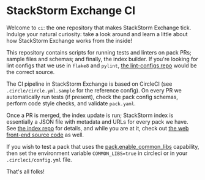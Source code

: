 StackStorm Exchange CI
======================

Welcome to `ci`: the one repository that makes StackStorm Exchange tick. Indulge your natural
curiosity: take a look around and learn a little about how StackStorm Exchange works from the
inside!

This repository contains scripts for running tests and linters on pack PRs; sample files and
schemas; and finally, the index builder. If you're looking for lint configs that we use in
`flake8` and `pylint`, [the lint-configs repo](https://github.com/StackStorm/lint-configs)
would be the correct source.

The CI pipeline in StackStorm Exchange is based on CircleCI (see `.circle/circle.yml.sample`
for the reference config). On every PR we automatically run tests (if present), check the pack
config schemas, perform code style checks, and validate `pack.yaml`.

Once a PR is merged, the index update is run; StackStorm index is essentially a JSON file with
metadata and URLs for every pack we have.
See [the index repo](https://github.com/StackStorm-Exchange/index) for details, and while you
are at it, check out [the web front-end source code](https://github.com/StackStorm-Exchange/web)
as well.

If you wish to test a pack that uses the [pack.enable_common_libs](https://docs.stackstorm.com/reference/sharing_code_sensors_actions.html)
capability, then set the environment variable `COMMON_LIBS=true` in circleci or in your 
`.circleci/config.yml` file.

That's all folks!
